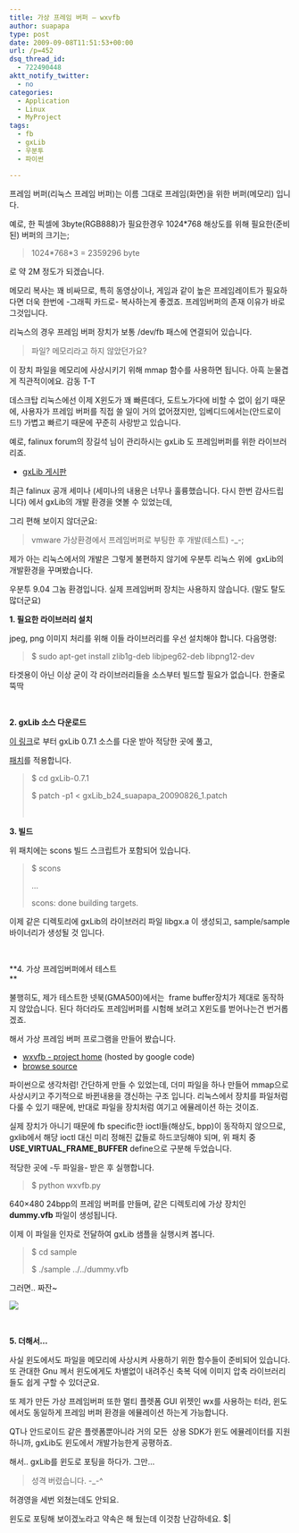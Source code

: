 ```yaml
---
title: 가상 프레임 버퍼 – wxvfb
author: suapapa
type: post
date: 2009-09-08T11:51:53+00:00
url: /p=452
dsq_thread_id:
  - 722490448
aktt_notify_twitter:
  - no
categories:
  - Application
  - Linux
  - MyProject
tags:
  - fb
  - gxLib
  - 우분투
  - 파이썬

---
```

프레임 버퍼(리눅스 프레임 버퍼)는 이름 그대로 프레임(화면)을 위한 버퍼(메모리) 입니다.

예로, 한 픽셀에 3byte(RGB888)가 필요한경우 1024*768 해상도를 위해 필요한(준비된) 버퍼의 크기는;

> 1024\*768\*3 = 2359296 byte

로 약 2M 정도가 되겠습니다.

메모리 복사는 꽤 비싸므로, 특히 동영상이나, 게임과 같이 높은 프레임레이트가 필요하다면 더욱 한번에 -그래픽 카드로- 복사하는게 좋겠죠. 프레임버퍼의 존재 이유가 바로 그것입니다.

리눅스의 경우 프레임 버퍼 장치가 보통 /dev/fb 패스에 연결되어 있습니다.

> 파일? 메모리라고 하지 않았던가요?

이 장치 파일을 메모리에 사상시키기 위해 mmap 함수를 사용하면 됩니다. 아흑 눈물겹게 직관적이에요. 감동 T-T

데스크탑 리눅스에선 이제 X윈도가 꽤 빠른데다, 도트노가다에 비할 수 없이 쉽기 때문에, 사용자가 프레임 버퍼를 직접 쓸 일이 거의 없어졌지만, 임베디드에서는(안드로이드!) 가볍고 빠르기 때문에 꾸준히 사랑받고 있습니다.

예로, falinux forum의 장길석 님이 관리하시는 gxLib 도 프레임버퍼를 위한 라이브러리죠.

  * [gxLib 게시판][1]

최근 falinux 공개 세미나 (세미나의 내용은 너무나 훌륭했습니다. 다시 한번 감사드립니다) 에서 gxLib의 개발 환경을 엿볼 수 있었는데,

그리 편해 보이지 않더군요:

> vmware 가상환경에서 프레임버퍼로 부팅한 후 개발(테스트) -_-;

제가 아는 리눅스에서의 개발은 그렇게 불편하지 않기에 우분투 리눅스 위에  gxLib의 개발환경을 꾸며봤습니다.

우분투 9.04 그놈 환경입니다. 실제 프레임버퍼 장치는 사용하지 않습니다. (말도 탈도 많더군요)

**1. 필요한 라이브러리 설치**

jpeg, png 이미지 처리를 위해 이들 라이브러리를 우선 설치해야 합니다. 다음명령:

> $ sudo apt-get install zlib1g-deb libjpeg62-deb libpng12-dev

타겟용이 아닌 이상 굳이 각 라이브러리들을 소스부터 빌드할 필요가 없습니다. 한줄로 뚝딱

 

**2. gxLib 소스 다운로드**

[이 링크][2]로 부터 gxLib 0.7.1 소스를 다운 받아 적당한 곳에 풀고,

[패치][3]를 적용합니다.

> $ cd gxLib-0.7.1
> 
> $ patch -p1 < gxLib_b24_suapapa_20090826_1.patch
> 
>  

**3. 빌드**

위 패치에는 scons 빌드 스크립트가 포함되어 있습니다.

> $ scons
> 
> &#8230;
> 
> scons: done building targets.

이제 같은 디렉토리에 gxLib의 라이브러리 파일 libgx.a 이 생성되고, sample/sample 바이너리가 생성될 것 입니다.

 

**4. 가상 프레임버퍼에서 테스트  
** 

불행히도, 제가 테스트한 넷북(GMA500)에서는  frame buffer장치가 제대로 동작하지 않았습니다. 된다 하더라도 프레임버퍼를 시험해 보려고 X윈도를 벋어나는건 번거롭겠죠.

해서 가상 프레임 버퍼 프로그램을 만들어 봤습니다.

  * [wxvfb - project home][4] (hosted by google code)
  * [browse source][5]

파이썬으로 생각처럼! 간단하게 만들 수 있었는데, 더미 파일을 하나 만들어 mmap으로 사상시키고 주기적으로 바뀐내용을 갱신하는 구조 입니다. 리눅스에서 장치를 파일처럼 다룰 수 있기 때문에, 반대로 파일을 장치처럼 여기고 에뮬레이션 하는 것이죠.

실제 장치가 아니기 때문에 fb specific한 ioctl들(해상도, bpp)이 동작하지 않으므로, gxlib에서 해당 ioctl 대신 미리 정해진 값들로 하드코딩해야 되며, 위 패치 중 **USE_VIRTUAL_FRAME_BUFFER** define으로 구분해 두었습니다.

적당한 곳에 -두 파일을- 받은 후 실행합니다.

> $ python wxvfb.py

640&#215;480 24bpp의 프레임 버퍼를 만들며, 같은 디렉토리에 가상 장치인 **dummy.vfb** 파일이 생성됩니다.

이제 이 파일을 인자로 전달하여 gxLib 샘플을 실행시켜 봅니다.

> $ cd sample
> 
> $ ./sample ../../dummy.vfb

그러면.. 짜잔~

[![](https://asset.homin.dev/blog/image/suapapa_gxLib_b24_2.webp)][6]

 

**5. 더해서&#8230;**

사실 윈도에서도 파일을 메모리에 사상시켜 사용하기 위한 함수들이 준비되어 있습니다. 또 관대한 Gnu 께서 윈도에게도 차별없이 내려주신 축복 덕에 이미지 압축 라이브러리들도 쉽게 구할 수 있더군요.

또 제가 만든 가상 프레임버퍼 또한 멀티 플렛폼 GUI 위젯인 wx를 사용하는 터라, 윈도에서도 동일하게 프레임 버퍼 환경을 에뮬레이션 하는게 가능합니다.

QT나 안드로이드 같은 플렛폼뿐아니라 거의 모든  상용 SDK가 윈도 에뮬레이터를 지원하니까, gxLib도 윈도에서 개발가능한게 공평하죠.

해서.. gxLib를 윈도로 포팅을 하다가. 그만&#8230;

> 성격 버렸습니다. -_-^

허경영을 세번 외쳤는데도 안되요.

윈도로 포팅해 보이겠노라고 약속은 해 뒀는데 이것참 난감하네요. $|

 

 [1]: http://forum.falinux.com/zbxe/?mid=graphic
 [2]: http://forum.falinux.com/_lectimages/+8001_999_gxLib/gxLib-0.7.1.zip
 [3]: http://forum.falinux.com/zbxe/?document_srl=521039
 [4]: http://code.google.com/p/wxvfb/
 [5]: http://code.google.com/p/wxvfb/source/browse/#svn/trunk
 [6]: https://asset.homin.dev/blog/image/suapapa_gxLib_b24_2.png